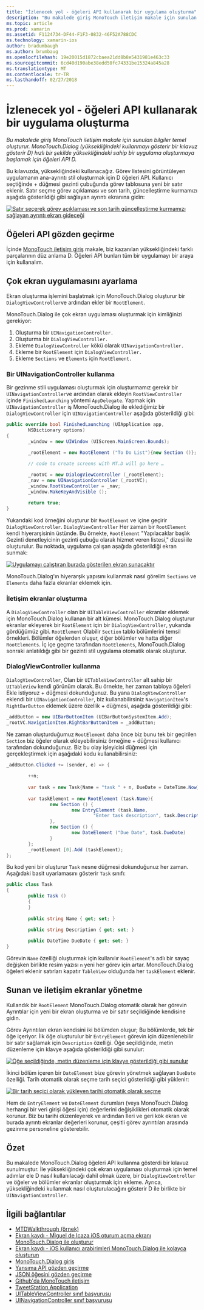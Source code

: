 ```yaml
---
title: "İzlenecek yol - öğeleri API kullanarak bir uygulama oluşturma"
description: "Bu makalede giriş MonoTouch iletişim makale için sunulan bilgiler temel oluşturur. MonoTouch.Dialog (yüksekliğindeki kullanmayı gösterir bir kılavuz gösterir D) hızlı bir şekilde yüksekliğindeki sahip bir uygulama oluşturmaya başlamak için öğeleri API D."
ms.topic: article
ms.prod: xamarin
ms.assetid: F1124734-DF44-F1F3-0832-46F52A788CDC
ms.technology: xamarin-ios
author: bradumbaugh
ms.author: brumbaug
ms.openlocfilehash: 19e20015d1872cbaea21dd8b8e5431981e463c33
ms.sourcegitcommit: 6cd40d190abe38edd50fc74331be15324a845a28
ms.translationtype: MT
ms.contentlocale: tr-TR
ms.lasthandoff: 02/27/2018
---
```

# <a name="walkthrough---creating-an-application-using-the-elements-api"></a>İzlenecek yol - öğeleri API kullanarak bir uygulama oluşturma

_Bu makalede giriş MonoTouch iletişim makale için sunulan bilgiler temel oluşturur. MonoTouch.Dialog (yüksekliğindeki kullanmayı gösterir bir kılavuz gösterir D) hızlı bir şekilde yüksekliğindeki sahip bir uygulama oluşturmaya başlamak için öğeleri API D._

Bu kılavuzda, yüksekliğindeki kullanacağız. Görev listesini görüntüleyen uygulamanın ana-ayrıntı stil oluşturmak için D öğeleri API. Kullanıcı seçtiğinde <span class="ui"> + </span> düğmesi gezinti çubuğunda görev tablosuna yeni bir satır eklenir. Satır seçme görev açıklaması ve son tarih, güncelleştirme kurmamızı aşağıda gösterildiği gibi sağlayan ayrıntı ekranına gidin:

 [ ![](elements-api-walkthrough-images/01-task-list-app.png "Satır seçerek görev açıklaması ve son tarih güncelleştirme kurmamızı sağlayan ayrıntı ekran gideceği")](elements-api-walkthrough-images/01-task-list-app.png)

 <a name="Elements_API_Walkthrough" />


## <a name="elements-api-walkthrough"></a>Öğeleri API gözden geçirme

İçinde [MonoTouch iletişim giriş](~/ios/user-interface/monotouch.dialog/index.md) makale, biz kazanılan yüksekliğindeki farklı parçalarının düz anlama D. Öğeleri API bunları tüm bir uygulamayı bir araya için kullanalım.

 <a name="Setting_up_the_Multi-Screen_Application" />


## <a name="setting-up-the-multi-screen-application"></a>Çok ekran uygulamasını ayarlama

Ekran oluşturma işlemini başlatmak için MonoTouch.Dialog oluşturur bir `DialogViewController`ve ardından ekler bir `RootElement`.

MonoTouch.Dialog ile çok ekran uygulaması oluşturmak için kimliğinizi gerekiyor:

1.  Oluşturma bir  `UINavigationController.`
1.  Oluşturma bir  `DialogViewController.`
1.  Ekleme `DialogViewController` kökü olarak  `UINavigationController.` 
1.  Ekleme bir `RootElement` için  `DialogViewController.`
1.  Ekleme `Sections` ve `Elements` için  `RootElement.` 


 <a name="Using_A_UINavigationController" />


### <a name="using-a-uinavigationcontroller"></a>Bir UINavigationController kullanma

Bir gezinme stili uygulaması oluşturmak için oluşturmamız gerekir bir `UINavigationController`ve ardından olarak ekleyin `RootViewController` içinde `FinishedLaunching` yöntemi `AppDelegate`. Yapmak için `UINavigationController` iş MonoTouch.Dialog ile eklediğimiz bir `DialogViewController` için `UINavigationController` aşağıda gösterildiği gibi:

```csharp
public override bool FinishedLaunching (UIApplication app, 
        NSDictionary options)
{
        _window = new UIWindow (UIScreen.MainScreen.Bounds);
            
        _rootElement = new RootElement ("To Do List"){new Section ()};

        // code to create screens with MT.D will go here …

        _rootVC = new DialogViewController (_rootElement);
        _nav = new UINavigationController (_rootVC);
        _window.RootViewController = _nav;
        _window.MakeKeyAndVisible ();
            
        return true;
}
```

Yukarıdaki kod örneğini oluşturur bir `RootElement` ve içine geçirir `DialogViewController`. `DialogViewController` Her zaman bir `RootElement` kendi hiyerarşisinin üstünde. Bu örnekte, `RootElement` "Yapılacaklar başlık Gezinti denetleyicinin gezinti çubuğu olarak hizmet veren listesi," dizesi ile oluşturulur. Bu noktada, uygulama çalışan aşağıda gösterildiği ekran sunmak:

 [ ![](elements-api-walkthrough-images/02-to-do-list-screen-.png "Uygulamayı çalıştıran burada gösterilen ekran sunacaktır")](elements-api-walkthrough-images/02-to-do-list-screen-.png)

MonoTouch.Dialog'ın hiyerarşik yapısını kullanmak nasıl görelim `Sections` ve `Elements` daha fazla ekranlar eklemek için.

 <a name="Creating_the_Dialog_Screens" />


### <a name="creating-the-dialog-screens"></a>İletişim ekranlar oluşturma

A `DialogViewController` olan bir `UITableViewController` ekranlar eklemek için MonoTouch.Dialog kullanan bir alt kümesi. MonoTouch.Dialog oluşturur ekranlar ekleyerek bir `RootElement` için bir `DialogViewController`, yukarıda gördüğümüz gibi. `RootElement` Olabilir `Section` tablo bölümlerini temsil örnekleri.
Bölümler öğelerden oluşur, diğer bölümler ve hatta diğer `RootElements`. İç içe geçme tarafından `RootElements`, MonoTouch.Dialog sonraki anlatıldığı gibi bir gezinti stil uygulama otomatik olarak oluşturur.

 <a name="Using_DialogViewController" />


### <a name="using-dialogviewcontroller"></a>DialogViewController kullanma

`DialogViewController`, Olan bir `UITableViewController` alt sahip bir `UITableView` kendi görünüm olarak. Bu örnekte, her zaman tabloya öğeleri Ekle istiyoruz <span class="ui"> + </span> düğmesi dokunduğunuz. Bu yana `DialogViewController` eklendi bir `UINavigationController`, biz kullanabilirsiniz `NavigationItem`'s `RightBarButton` eklemek üzere özellik <span class="ui"> + </span> düğmesi, aşağıda gösterildiği gibi:

```csharp
_addButton = new UIBarButtonItem (UIBarButtonSystemItem.Add);
_rootVC.NavigationItem.RightBarButtonItem = _addButton;
```

Ne zaman oluşturduğumuz `RootElement` daha önce biz bunu tek bir geçirilen `Section` biz öğeler olarak ekleyebilirsiniz örneğine <span class="ui"> + </span> düğmesi kullanıcı tarafından dokunduğunuz. Biz bu olay işleyicisi düğmesi için gerçekleştirmek için aşağıdaki kodu kullanabilirsiniz:

```csharp
_addButton.Clicked += (sender, e) => {
                
        ++n;
                
        var task = new Task{Name = "task " + n, DueDate = DateTime.Now};
                
        var taskElement = new RootElement (task.Name){
                new Section () {
                        new EntryElement (task.Name, 
                                "Enter task description", task.Description)
                },
                new Section () {
                        new DateElement ("Due Date", task.DueDate)
                }
        };
        _rootElement [0].Add (taskElement);
};
```

Bu kod yeni bir oluşturur `Task` nesne düğmesi dokunduğunuz her zaman. Aşağıdaki basit uyarlamasını gösterir `Task` sınıfı:

```csharp
public class Task
{   
        public Task ()
        {
        }
        
        public string Name { get; set; }
        
        public string Description { get; set; }

        public DateTime DueDate { get; set; }
}
```

 []()

Görevin `Name` özelliği oluşturmak için kullanılır `RootElement`'s adlı bir sayaç değişken birlikte resim yazısı `n` yeni her görev için artar. MonoTouch.Dialog öğeleri eklenir satırları kapatır `TableView` olduğunda her `taskElement` eklenir.

 <a name="Presenting_and_Managing_Dialog_Screens" />


## <a name="presenting-and-managing-dialog-screens"></a>Sunan ve iletişim ekranlar yönetme

Kullandık bir `RootElement` MonoTouch.Dialog otomatik olarak her görevin Ayrıntılar için yeni bir ekran oluşturma ve bir satır seçildiğinde kendisine gidin.

Görev Ayrıntıları ekran kendisini iki bölümden oluşur; Bu bölümlerde, tek bir öğe içeriyor. İlk öğe oluşturulur bir `EntryElement` görevin için düzenlenebilir bir satır sağlamak için `Description` özelliği. Öğe seçildiğinde, metin düzenleme için klavye aşağıda gösterildiği gibi sunulur:

 [ ![](elements-api-walkthrough-images/03-create-task.png "Öğe seçildiğinde, metin düzenleme için klavye gösterildiği gibi sunulur")](elements-api-walkthrough-images/03-create-task.png)

İkinci bölüm içeren bir `DateElement` bize görevin yönetmek sağlayan `DueDate` özelliği. Tarih otomatik olarak seçme tarih seçici gösterildiği gibi yüklenir:

 [ ![](elements-api-walkthrough-images/04-date-picker.png "Bir tarih seçici olarak yükleyen tarihi otomatik olarak seçme")](elements-api-walkthrough-images/04-date-picker.png)

Hem de `EntryElement` ve `DateElement` durumları (veya MonoTouch.Dialog herhangi bir veri girişi öğesi için) değerlerini değişiklikleri otomatik olarak korunur. Biz bu tarihi düzenleyerek ve ardından İleri ve geri kök ekran ve burada ayrıntı ekranlar değerleri korunur, çeşitli görev ayrıntıları arasında gezinme personeline gösterebilir.

 <a name="Summary" />


## <a name="summary"></a>Özet

Bu makalede MonoTouch.Dialog öğeleri API kullanma gösterdi bir kılavuz sunulmuştur. İle yüksekliğindeki çok ekran uygulaması oluşturmak için temel adımlar ele D nasıl kullanılacağı dahil olmak üzere, bir `DialogViewController` ve öğeler ve bölümler ekranlar oluşturmak için ekleme. Ayrıca, yüksekliğindeki kullanmak nasıl oluşturulacağını gösterir D ile birlikte bir `UINavigationController`.


## <a name="related-links"></a>İlgili bağlantılar

- [MTDWalkthrough (örnek)](https://developer.xamarin.com/samples/MTDWalkthrough/)
- [Ekran kaydı - Miguel de Icaza iOS oturum açma ekranı MonoTouch.Dialog ile oluşturur](http://youtu.be/3butqB1EG0c)
- [Ekran kaydı - iOS kullanıcı arabirimleri MonoTouch.Dialog ile kolayca oluşturun](http://youtu.be/j7OC5r8ZkYg)
- [MonoTouch.Dialog giriş](~/ios/user-interface/monotouch.dialog/index.md)
- [Yansıma API gözden geçirme](~/ios/user-interface/monotouch.dialog/reflection-api-walkthrough.md)
- [JSON öğesini gözden geçirme](~/ios/user-interface/monotouch.dialog/json-element-walkthrough.md)
- [Github'da MonoTouch iletişim](https://github.com/migueldeicaza/MonoTouch.Dialog)
- [TweetStation Application](https://github.com/migueldeicaza/TweetStation)
- [UITableViewController sınıf başvurusu](http://developer.apple.com/library/ios/#DOCUMENTATION/UIKit/Reference/UITableViewController_Class/Reference/Reference.html)
- [UINavigationController sınıf başvurusu](http://developer.apple.com/library/ios/#documentation/UIKit/Reference/UINavigationController_Class/Reference/Reference.html)
